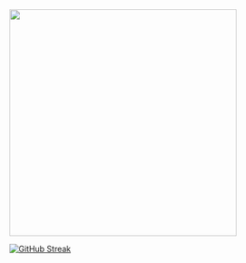 
<img src="https://github-readme-stats.vercel.app/api?username=x86byte&show_icons=true&theme=ADD_THEME_HERE" width="400">



[![GitHub Streak](https://github-readme-streak-stats.herokuapp.com?user=x86byte)](https://git.io/streak-stats)
